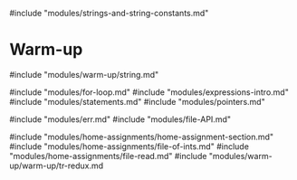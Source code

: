 #include "modules/strings-and-string-constants.md"

# Warm-up
#include "modules/warm-up/string.md"

#include "modules/for-loop.md"
#include "modules/expressions-intro.md"
#include "modules/statements.md"
#include "modules/pointers.md"

#include "modules/err.md"
#include "modules/file-API.md"

#include "modules/home-assignments/home-assignment-section.md"
#include "modules/home-assignments/file-of-ints.md"
#include "modules/home-assignments/file-read.md"
#include "modules/warm-up/warm-up/tr-redux.md
